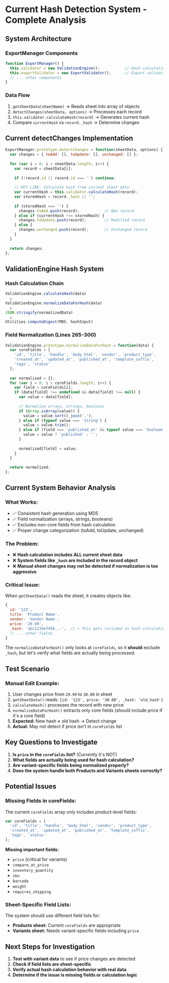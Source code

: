 # Current Hash Detection System - Complete Analysis

## System Architecture

### **ExportManager Components**
```javascript
function ExportManager() {
  this.validator = new ValidationEngine();           // Hash calculation
  this.exportValidator = new ExportValidator();      // Export validation
  // ... other components
}
```

### **Data Flow**
1. `getSheetData(sheetName)` → Reads sheet into array of objects
2. `detectChanges(sheetData, options)` → Processes each record
3. `this.validator.calculateHash(record)` → Generates current hash
4. Compare `currentHash` vs `record._hash` → Determine changes

## Current detectChanges Implementation

```javascript
ExportManager.prototype.detectChanges = function(sheetData, options) {
  var changes = { toAdd: [], toUpdate: [], unchanged: [] };
  
  for (var i = 0; i < sheetData.length; i++) {
    var record = sheetData[i];
    
    if (!record.id || record.id === '') continue;
    
    // KEY LINE: Calculate hash from current sheet data
    var currentHash = this.validator.calculateHash(record);
    var storedHash = record._hash || '';
    
    if (storedHash === '') {
      changes.toAdd.push(record);           // New record
    } else if (currentHash !== storedHash) {
      changes.toUpdate.push(record);        // Modified record
    } else {
      changes.unchanged.push(record);       // Unchanged record
    }
  }
  
  return changes;
};
```

## ValidationEngine Hash System

### **Hash Calculation Chain**
```javascript
ValidationEngine.calculateHash(data)
  ↓
ValidationEngine.normalizeDataForHash(data)
  ↓
JSON.stringify(normalizedData)
  ↓
Utilities.computeDigest(MD5, hashInput)
```

### **Field Normalization (Lines 265-300)**
```javascript
ValidationEngine.prototype.normalizeDataForHash = function(data) {
  var coreFields = [
    'id', 'title', 'handle', 'body_html', 'vendor', 'product_type',
    'created_at', 'updated_at', 'published_at', 'template_suffix',
    'tags', 'status'
  ];
  
  var normalized = {};
  for (var i = 0; i < coreFields.length; i++) {
    var field = coreFields[i];
    if (data[field] !== undefined && data[field] !== null) {
      var value = data[field];
      
      // Normalize arrays, strings, booleans
      if (Array.isArray(value)) {
        value = value.sort().join(',');
      } else if (typeof value === 'string') {
        value = value.trim();
      } else if (field === 'published_at' && typeof value === 'boolean') {
        value = value ? 'published' : '';
      }
      
      normalized[field] = value;
    }
  }
  
  return normalized;
};
```

## Current System Behavior Analysis

### **What Works:**
- ✅ Consistent hash generation using MD5
- ✅ Field normalization (arrays, strings, booleans)
- ✅ Excludes non-core fields from hash calculation
- ✅ Proper change categorization (toAdd, toUpdate, unchanged)

### **The Problem:**
- ❌ **Hash calculation includes ALL current sheet data**
- ❌ **System fields like `_hash` are included in the record object**
- ❌ **Manual sheet changes may not be detected if normalization is too aggressive**

### **Critical Issue:**
When `getSheetData()` reads the sheet, it creates objects like:
```javascript
{
  id: '123',
  title: 'Product Name',
  vendor: 'Vendor Name',
  price: '29.99',
  _hash: 'abc123def456...',  // ← This gets included in hash calculation!
  // ... other fields
}
```

The `normalizeDataForHash()` only looks at `coreFields`, so it **should** exclude `_hash`, but let's verify what fields are actually being processed.

## Test Scenario

### **Manual Edit Example:**
1. User changes price from `29.99` to `30.00` in sheet
2. `getSheetData()` reads: `{id: '123', price: '30.00', _hash: 'old_hash'}`
3. `calculateHash()` processes the record with new price
4. `normalizeDataForHash()` extracts only core fields (should include price if it's a core field)
5. **Expected:** New hash ≠ old hash → Detect change
6. **Actual:** May not detect if price isn't in `coreFields` list

## Key Questions to Investigate

1. **Is `price` in the `coreFields` list?** (Currently it's NOT)
2. **What fields are actually being used for hash calculation?**
3. **Are variant-specific fields being normalized properly?**
4. **Does the system handle both Products and Variants sheets correctly?**

## Potential Issues

### **Missing Fields in coreFields:**
The current `coreFields` array only includes product-level fields:
```javascript
var coreFields = [
  'id', 'title', 'handle', 'body_html', 'vendor', 'product_type',
  'created_at', 'updated_at', 'published_at', 'template_suffix',
  'tags', 'status'
];
```

**Missing important fields:**
- `price` (critical for variants)
- `compare_at_price`
- `inventory_quantity`
- `sku`
- `barcode`
- `weight`
- `requires_shipping`

### **Sheet-Specific Field Lists:**
The system should use different field lists for:
- **Products sheet:** Current `coreFields` are appropriate
- **Variants sheet:** Needs variant-specific fields including `price`

## Next Steps for Investigation

1. **Test with variant data** to see if price changes are detected
2. **Check if field lists are sheet-specific**
3. **Verify actual hash calculation behavior with real data**
4. **Determine if the issue is missing fields or calculation logic**
